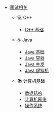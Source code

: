 - [面试相关](interview/)

  - 💻 C++

    - [C++ 基础](interview/cpp.md "C++ 基础 - 面试相关")

  - ☕ Java

    - [Java 基础](interview/java.md "Java 基础 - 面试相关")
    - [Java 容器](interview/java-container.md "Java 容器 - 面试相关")
    - [Java 并发](interview/java-concurrency.md "Java 并发 - 面试相关")
    - [Java 虚拟机](interview/java-jvm.md "Java 虚拟机 - 面试相关")

  - 📚 计算机基础

    - [数据结构](interview/data-structure.md "数据结构 - 面试相关")
    - [计算机网络](interview/computer-network.md "计算机网络 - 面试相关")
    - [操作系统](interview/os.md "计算机网络 - 面试相关")